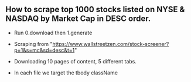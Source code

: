 ## How to scrape top 1000 stocks listed on NYSE & NASDAQ by Market Cap in DESC order.

- Run 0.download then 1.generate

- Scraping from "https://www.wallstreetzen.com/stock-screener?p=1&s=mc&sd=desc&t=1"

- Downloading 10 pages of content, 5 different tabs.

- In each file we target the tbody className
